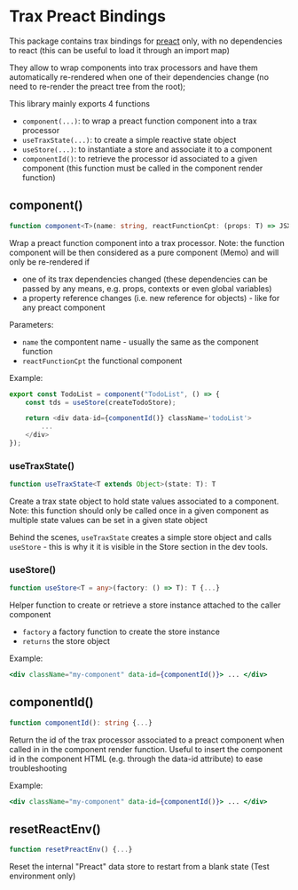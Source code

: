 
# Trax Preact Bindings

This package contains trax bindings for [preact] only, with no dependencies to react (this can be useful to load it through an import map)

They allow to wrap components into trax processors and have them automatically re-rendered when one of their dependencies change (no need to re-render the preact tree from the root);

This library mainly exports 4 functions
- ```component(...)```: to wrap a preact function component into a trax processor
- ```useTraxState(...)```: to create a simple reactive state object
- ```useStore(...)```: to instantiate a store and associate it to a component
- ```componentId()```: to retrieve the processor id associated to a given component (this function must be called in the component render function)

[preact]: https://preactjs.com/

## component()
```typescript
function component<T>(name: string, reactFunctionCpt: (props: T) => JSX.Element): (props: T) => JSX.Element {...}
```
Wrap a preact function component into a trax processor. Note: the function component will be then considered as a pure component (Memo) and will only be re-rendered if
- one of its trax dependencies changed (these dependencies can be passed by any means,
e.g. props, contexts or even global variables)
- a property reference changes (i.e. new reference for objects) - like for any preact component

Parameters:
- ```name``` the compontent name - usually the same as the component function
- ```reactFunctionCpt``` the functional component

Example:
```typescript
export const TodoList = component("TodoList", () => {
    const tds = useStore(createTodoStore);

    return <div data-id={componentId()} className='todoList'>
        ...
    </div>
});
```

### useTraxState()
```typescript
function useTraxState<T extends Object>(state: T): T
```
Create a trax state object to hold state values associated to a component.
Note: this function should only be called once in a given component as multiple state values can be set in a given state object

Behind the scenes, ```useTraxState``` creates a simple store object and calls ```useStore``` - this is why it it is visible in the
Store section in the dev tools.
### useStore()
```typescript
function useStore<T = any>(factory: () => T): T {...}
```
Helper function to create or retrieve a store instance attached to the caller component

- ```factory``` a factory function to create the store instance
- ```returns``` the store object

Example:
```jsx
<div className="my-component" data-id={componentId()}> ... </div>
```

## componentId()

```typescript
function componentId(): string {...}
```
Return the id of the trax processor associated to a preact component when called in in the component render function. Useful to insert the component id in the component HTML (e.g. through the data-id attribute) to ease troubleshooting

Example:
```jsx
<div className="my-component" data-id={componentId()}> ... </div>
```


## resetReactEnv()
```typescript
function resetPreactEnv() {...}
```
Reset the internal "Preact" data store to restart from a blank state (Test environment only)

